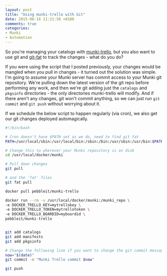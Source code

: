 ```yaml
---
layout: post
title: "Using munki-trello with Git"
date: 2015-06-16 11:21:58 +0100
comments: true
categories:
- Munki
- Automation
---
```


So you're managing your catalogs with [munki-trello](http://grahamgilbert.com/blog/2015/02/11/managing-munki-catalogs-with-trello/), but you also want to use git and [git-fat](https://www.afp548.com/2014/12/01/git-fat-intro-part-two-setup-and-migration/) to track the changes - what do you do?

If you were using the script that I posted previously, your changes would be mangled when you pull in changes  - it turned out the solution was simple. I'm going to assume your Munki server has commit access to your Munki git repository. We're pulling down the latest version of the git repo before performing any work, and then we're git adding just the ``catalogs`` and ``pkgsinfo`` directories - the only directories munki-trello will modify. And if there aren't any changes, git won't commit anything, so we can just run ``git commit`` and ``git push`` without worrying about it.

If we schedule the below script to happen regularly (via cron), we also get our git changes deployed automagically.

``` bash /usr/local/bin/munki-trello.sh
#!/bin/bash

# Cron doesn't have $PATH set as we do, need to find git fat
PATH=/usr/local/sbin:/usr/local/bin:/sbin:/bin:/usr/sbin:/usr/bin:$PATH

# Change this to wherever your Munki repository is on disk
cd /usr/local/docker/munki

# Pull down changes
git pull

# and the 'fat' files
git fat pull

docker pull pebbleit/munki-trello

docker run --rm -v /usr/local/docker/munki:/munki_repo \
-e DOCKER_TRELLO_KEY=mytrellokey \
-e DOCKER_TRELLO_TOKEN=mytrellotoken \
-e DOCKER_TRELLO_BOARDID=myboardid \
pebbleit/munki-trello


git add catalogs
git add manifests
git add pkgsinfo

# Change the following line if you want to change the git commit message
now="$(date)"
git commit -m "Munki Trello commit $now"

git push
```
